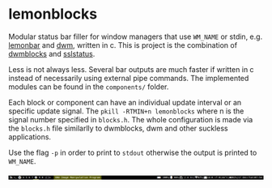 # lemonblocks
Modular status bar filler for window managers that use `WM_NAME` or stdin, e.g. [lemonbar](https://wiki.archlinux.org/index.php/Lemonbar) and [dwm](http://dwm.suckless.org/), written in c. This is project is the combination of [dwmblocks](https://github.com/torrinfail/dwmblocks) and [sslstatus](http://tools.suckless.org/slstatus).

Less is not always less. Several bar outputs are much faster if written in c instead of necessarily using external pipe commands. The implemented modules can be found in the `components/` folder.

Each block or component can have an individual update interval or an specific update signal. The `pkill -RTMIN+n lemonblocks` where n is the signal number specified in `blocks.h`. The whole configuration is made via the `blocks.h` file similarlly to dwmblocks, dwm and other suckless applications.

Use the flag `-p` in order to print to `stdout` otherwise the output is printed to `WM_NAME`.

![Screenshot](screenshots/bar.png)
